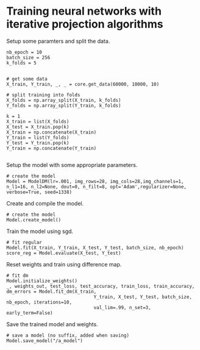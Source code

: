 # Training neural networks with iterative projection algorithms

Setup some paramters and split the data.
```
nb_epoch = 10
batch_size = 256
k_folds = 5


# get some data
X_train, Y_train, _, _ = core.get_data(60000, 10000, 10)

# split training into folds
X_folds = np.array_split(X_train, k_folds)
Y_folds = np.array_split(Y_train, k_folds)

k = 1
X_train = list(X_folds)
X_test = X_train.pop(k)
X_train = np.concatenate(X_train)
Y_train = list(Y_folds)
Y_test = Y_train.pop(k)
Y_train = np.concatenate(Y_train)


```

Setup the model with some appropriate parameters.
```
# create the model
Model = ModelDM(lr=.001, img_rows=28, img_cols=28,img_channels=1, n_l1=16, n_l2=None, dout=0, n_filt=8, opt='Adam',regularizer=None, verbose=True, seed=1338)

```
Create and compile the model.
```
# create the model
Model.create_model()
```
Train the model using sgd.
```
# fit regular
Model.fit(X_train, Y_train, X_test, Y_test, batch_size, nb_epoch)
score_reg = Model.evaluate(X_test, Y_test)
```
Reset weights and train using difference map.
```
# fit dm
Model.initialize_weights()
_, weights_out, test_loss, test_accuracy, train_loss, train_accuracy, dm_errors = Model.fit_dm(X_train,
                                Y_train, X_test, Y_test, batch_size, nb_epoch, iterations=10,
                                val_lim=.99, n_set=3, early_term=False)
```
Save the trained model and weights.

```
# save a model (no suffix, added when saving)
Model.save_model("/a_model")
```
